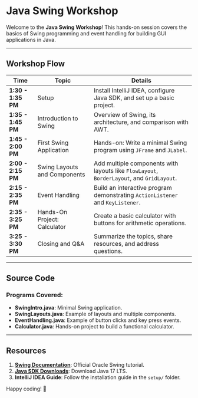 # Java Swing Workshop

Welcome to the **Java Swing Workshop**! This hands-on session covers the basics of Swing programming and event handling for building GUI applications in Java.

---

## Workshop Flow

| **Time**            | **Topic**                         | **Details**                                                                            |
|----------------------|-----------------------------------|---------------------------------------------------------------------------------------|
| **1:30 - 1:35 PM**  | Setup                             | Install IntelliJ IDEA, configure Java SDK, and set up a basic project.                |
| **1:35 - 1:45 PM**  | Introduction to Swing             | Overview of Swing, its architecture, and comparison with AWT.                        |
| **1:45 - 2:00 PM**  | First Swing Application           | Hands-on: Write a minimal Swing program using `JFrame` and `JLabel`.                 |
| **2:00 - 2:15 PM**  | Swing Layouts and Components      | Add multiple components with layouts like `FlowLayout`, `BorderLayout`, and `GridLayout`. |
| **2:15 - 2:35 PM**  | Event Handling                   | Build an interactive program demonstrating `ActionListener` and `KeyListener`.        |
| **2:35 - 3:25 PM**  | Hands-On Project: Calculator      | Create a basic calculator with buttons for arithmetic operations.                    |
| **3:25 - 3:30 PM**  | Closing and Q&A                   | Summarize the topics, share resources, and address questions.                        |

---

## Source Code

### Programs Covered:
- **SwingIntro.java**: Minimal Swing application.
- **SwingLayouts.java**: Example of layouts and multiple components.
- **EventHandling.java**: Example of button clicks and key press events.
- **Calculator.java**: Hands-on project to build a functional calculator.

---

## Resources

1. **[Swing Documentation](https://docs.oracle.com/javase/tutorial/uiswing/)**: Official Oracle Swing tutorial.
2. **[Java SDK Downloads](https://www.oracle.com/java/technologies/javase-downloads.html)**: Download Java 17 LTS.
3. **IntelliJ IDEA Guide**: Follow the installation guide in the `setup/` folder.

Happy coding! 🚀
